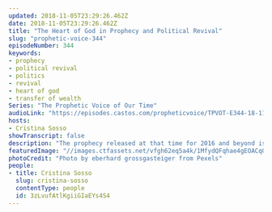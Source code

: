 ```yaml
---
updated: 2018-11-05T23:29:26.462Z
date: 2018-11-05T23:29:26.462Z
title: "The Heart of God in Prophecy and Political Revival"
slug: "prophetic-voice-344"
episodeNumber: 344
keywords:
- prophecy
- political revival
- politics
- revival
- heart of god
- transfer of wealth
Series: "The Prophetic Voice of Our Time"
audioLink: "https://episodes.castos.com/propheticvoice/TPVOT-E344-18-11-03-04-The-Heart-of-God-in-Prophecy-and-Political-Revival.mp3"
hosts:
- Cristina Sosso
showTranscript: false
description: "The prophecy released at that time for 2016 and beyond is this: The United States of America will experience a political revival if the people of God, especially the leaders, will unite and vote for righteousness. And when this manifests, the United States of America will enter its finest hour. The economy will take off, and we will do economic expansion as we continue to expand our influence all over the world, and that applies also to the Body of Christ. At the same time, the transfer of wealth, influence and affluence will manifest to those believers who are financing the preaching of the gospel and discipleship, those who have been a good steward, those that are righteous and are ready. So don’t focus on the wealth alone. In this upcoming election let us focus on the transfer of influence part, okay? A lot of times, God seems to be slow in manifesting prophecies. All are in His perfect timing, and prophecies are dependant on the condition of the body of Christ."
featuredImage: "//images.ctfassets.net/vfgh62eq5a4k/1MfydQFqhae4gEOACqGsme/e2a0f8cdb2fc327e647176ddb897942c/landscape-mountain-nature-12785442.jpg"
photoCredit: "Photo by eberhard grossgasteiger from Pexels"
people:
- title: Cristina Sosso
  slug: cristina-sosso
  contentType: people
  id: 3zLvufAtlKgiiGIaEYs4S4
---
```

